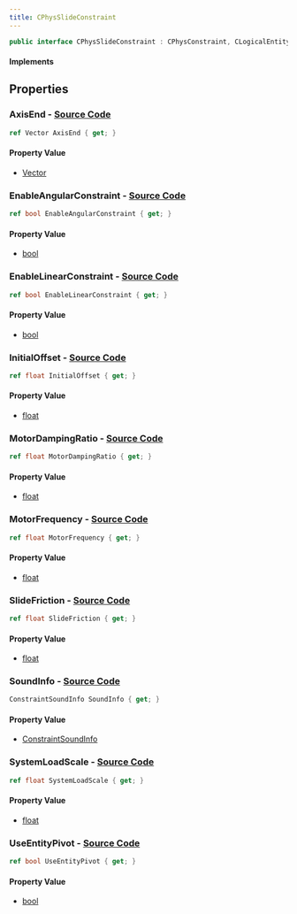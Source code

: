 ```yaml
---
title: CPhysSlideConstraint
---
```


```csharp
public interface CPhysSlideConstraint : CPhysConstraint, CLogicalEntity, CServerOnlyEntity, CBaseEntity, CEntityInstance, ISchemaClass<CEntityInstance>, ISchemaClass<CBaseEntity>, ISchemaClass<CServerOnlyEntity>, ISchemaClass<CLogicalEntity>, ISchemaClass<CPhysConstraint>, ISchemaClass<CPhysSlideConstraint>, ISchemaField, ISchemaClass, INativeHandle
```

#### Implements

## Properties

### **AxisEnd** - [Source Code](https://github.com/swiftly-solution/swiftlys2/blob/main/managed/src/SwiftlyS2.Generated/Schemas/Interfaces/CPhysSlideConstraint.cs#L16)

```csharp
ref Vector AxisEnd { get; }
```

#### Property Value

- [Vector](/docs/api/shared/natives/vector)

### **EnableAngularConstraint** - [Source Code](https://github.com/swiftly-solution/swiftlys2/blob/main/managed/src/SwiftlyS2.Generated/Schemas/Interfaces/CPhysSlideConstraint.cs#L26)

```csharp
ref bool EnableAngularConstraint { get; }
```

#### Property Value

- [bool](https://learn.microsoft.com/dotnet/api/system.boolean)

### **EnableLinearConstraint** - [Source Code](https://github.com/swiftly-solution/swiftlys2/blob/main/managed/src/SwiftlyS2.Generated/Schemas/Interfaces/CPhysSlideConstraint.cs#L24)

```csharp
ref bool EnableLinearConstraint { get; }
```

#### Property Value

- [bool](https://learn.microsoft.com/dotnet/api/system.boolean)

### **InitialOffset** - [Source Code](https://github.com/swiftly-solution/swiftlys2/blob/main/managed/src/SwiftlyS2.Generated/Schemas/Interfaces/CPhysSlideConstraint.cs#L22)

```csharp
ref float InitialOffset { get; }
```

#### Property Value

- [float](https://learn.microsoft.com/dotnet/api/system.single)

### **MotorDampingRatio** - [Source Code](https://github.com/swiftly-solution/swiftlys2/blob/main/managed/src/SwiftlyS2.Generated/Schemas/Interfaces/CPhysSlideConstraint.cs#L30)

```csharp
ref float MotorDampingRatio { get; }
```

#### Property Value

- [float](https://learn.microsoft.com/dotnet/api/system.single)

### **MotorFrequency** - [Source Code](https://github.com/swiftly-solution/swiftlys2/blob/main/managed/src/SwiftlyS2.Generated/Schemas/Interfaces/CPhysSlideConstraint.cs#L28)

```csharp
ref float MotorFrequency { get; }
```

#### Property Value

- [float](https://learn.microsoft.com/dotnet/api/system.single)

### **SlideFriction** - [Source Code](https://github.com/swiftly-solution/swiftlys2/blob/main/managed/src/SwiftlyS2.Generated/Schemas/Interfaces/CPhysSlideConstraint.cs#L18)

```csharp
ref float SlideFriction { get; }
```

#### Property Value

- [float](https://learn.microsoft.com/dotnet/api/system.single)

### **SoundInfo** - [Source Code](https://github.com/swiftly-solution/swiftlys2/blob/main/managed/src/SwiftlyS2.Generated/Schemas/Interfaces/CPhysSlideConstraint.cs#L34)

```csharp
ConstraintSoundInfo SoundInfo { get; }
```

#### Property Value

- [ConstraintSoundInfo](/docs/api/shared/schemadefinitions/constraintsoundinfo)

### **SystemLoadScale** - [Source Code](https://github.com/swiftly-solution/swiftlys2/blob/main/managed/src/SwiftlyS2.Generated/Schemas/Interfaces/CPhysSlideConstraint.cs#L20)

```csharp
ref float SystemLoadScale { get; }
```

#### Property Value

- [float](https://learn.microsoft.com/dotnet/api/system.single)

### **UseEntityPivot** - [Source Code](https://github.com/swiftly-solution/swiftlys2/blob/main/managed/src/SwiftlyS2.Generated/Schemas/Interfaces/CPhysSlideConstraint.cs#L32)

```csharp
ref bool UseEntityPivot { get; }
```

#### Property Value

- [bool](https://learn.microsoft.com/dotnet/api/system.boolean)

